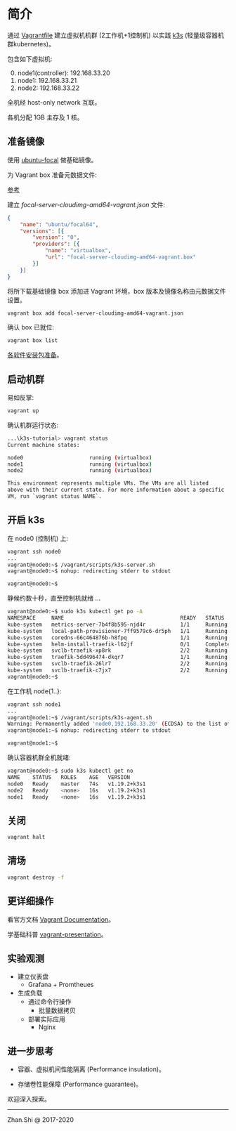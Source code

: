 # 简介

通过 [Vagrantfile](Vagrantfile) 建立虚拟机机群 (2工作机+1控制机) 以实践 [k3s](https://k3s.io/) (轻量级容器机群kubernetes)。

包含如下虚拟机:

0. node1(controller): 192.168.33.20
1. node1:             192.168.33.21
2. node2:             192.168.33.22

全机经 host-only network 互联。

各机分配 1GB 主存及 1 核。

## 准备镜像

使用 [ubuntu-focal](http://cloud-images.ubuntu.com/focal/current/focal-server-cloudimg-amd64-vagrant.box) 做基础镜像。

为 Vagrant box 准备元数据文件:

[参考](https://stackoverflow.com/questions/32607741/vagrant-setup-virtualbox-name-with-box-version-from-json-file)

建立 *focal-server-cloudimg-amd64-vagrant.json* 文件:

```json
{
    "name": "ubuntu/focal64",
    "versions": [{
        "version": "0",
        "providers": [{
            "name": "virtualbox",
            "url": "focal-server-cloudimg-amd64-vagrant.box"
        }]
    }]
}
```

将所下载基础镜像 box 添加进 Vagrant 环境，box 版本及镜像名称由元数据文件设置。

```bash
vagrant box add focal-server-cloudimg-amd64-vagrant.json
```

确认 box 已就位:

```bash
vagrant box list
```

[各软件安装包准备](packages/README.md)。

## 启动机群

易如反掌:

```bash
vagrant up
```

确认机群运行状态:

```bash
...\k3s-tutorial> vagrant status
Current machine states:

node0                     running (virtualbox)
node1                     running (virtualbox)
node2                     running (virtualbox)

This environment represents multiple VMs. The VMs are all listed
above with their current state. For more information about a specific
VM, run `vagrant status NAME`.
```

## 开启 k3s

在 node0 (控制机) 上:

```bash
vagrant ssh node0
...
vagrant@node0:~$ /vagrant/scripts/k3s-server.sh
vagrant@node0:~$ nohup: redirecting stderr to stdout

vagrant@node0:~$
```

静候约数十秒，直至控制机就绪 ...

```bash
vagrant@node0:~$ sudo k3s kubectl get po -A
NAMESPACE     NAME                                     READY   STATUS      RESTARTS   AGE
kube-system   metrics-server-7b4f8b595-njd4r           1/1     Running     0          67s
kube-system   local-path-provisioner-7ff9579c6-dr5ph   1/1     Running     0          67s
kube-system   coredns-66c464876b-h8fpq                 1/1     Running     0          67s
kube-system   helm-install-traefik-l62jf               0/1     Completed   0          67s
kube-system   svclb-traefik-xp8rk                      2/2     Running     0          58s
kube-system   traefik-5dd496474-dkqr7                  1/1     Running     0          58s
kube-system   svclb-traefik-26lr7                      2/2     Running     0          16s
kube-system   svclb-traefik-c7jx7                      2/2     Running     0          16s
vagrant@node0:~$
```

在工作机 node{1..}:

```bash
vagrant ssh node1
...
vagrant@node1:~$ /vagrant/scripts/k3s-agent.sh
Warning: Permanently added 'node0,192.168.33.20' (ECDSA) to the list of known hosts.
vagrant@node1:~$ nohup: redirecting stderr to stdout

vagrant@node1:~$
```

确认容器机群全机就绪:

```bash
vagrant@node0:~$ sudo k3s kubectl get no
NAME    STATUS   ROLES    AGE   VERSION
node0   Ready    master   74s   v1.19.2+k3s1
node2   Ready    <none>   16s   v1.19.2+k3s1
node1   Ready    <none>   16s   v1.19.2+k3s1
```

## 关闭

```bash
vagrant halt
```

## 清场

```bash
vagrant destroy -f
```

## 更详细操作

看官方文档 [Vagrant Documentation](https://www.vagrantup.com/docs)。

学基础科普 [vagrant-presentation](https://github.com/cs-course/vagrant-presentation)。

## 实验观测

- 建立仪表盘
  - Grafana + Promtheues
- 生成负载
  - 通过命令行操作
    - 批量数据拷贝
  - 部署实际应用
    - Nginx

## 进一步思考

- 容器、虚拟机间性能隔离 (Performance insulation)。

- 存储卷性能保障 (Performance guarantee)。

欢迎深入探索。

---
Zhan.Shi @ 2017-2020
